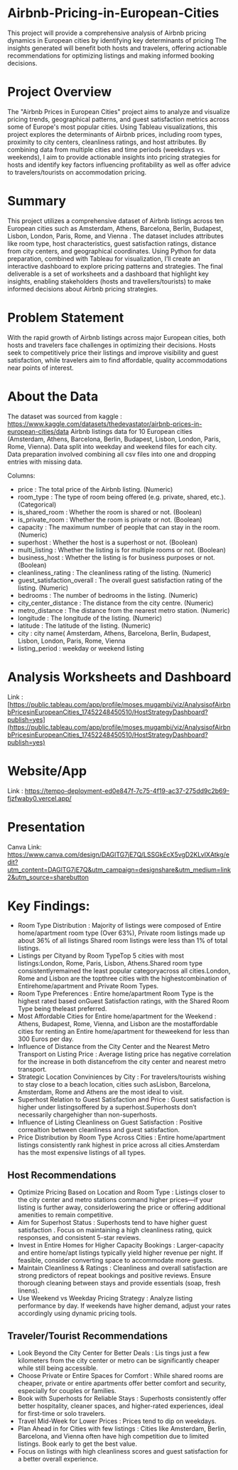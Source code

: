 # Airbnb-Pricing-in-European-Cities
This project will provide a comprehensive analysis of Airbnb pricing dynamics in European cities by identifying key determinants of pricing The insights generated will benefit both hosts and travelers, offering actionable recommendations for optimizing listings and making informed booking decisions.  

# Project Overview
The "Airbnb Prices in European Cities" project aims to analyze and visualize pricing trends, geographical patterns, and guest satisfaction metrics across some of Europe's most popular cities. Using Tableau visualizations, this project explores the determinants of Airbnb prices, including room types, proximity to city centers, cleanliness ratings, and host attributes. By combining data from multiple cities and time periods (weekdays vs. weekends), I aim to provide actionable insights into pricing strategies for hosts and identify key factors influencing profitability as well as offer advice to travelers/tourists on accommodation pricing.

# Summary
This project utilizes a comprehensive dataset of Airbnb listings across ten European cities such as Amsterdam, Athens, Barcelona, Berlin, Budapest, Lisbon, London, Paris, Rome, and Vienna . The dataset includes attributes like room type, host characteristics, guest satisfaction ratings, distance from city centers, and geographical coordinates. Using Python for data preparation, combined with Tableau for visualization, I’ll create an interactive dashboard to explore pricing patterns and strategies. The final deliverable is a set of worksheets and a dashboard that highlight key insights, enabling stakeholders (hosts and travellers/tourists) to make informed decisions about Airbnb pricing strategies.

# Problem Statement
With the rapid growth of Airbnb listings across major European cities, both hosts and travelers face challenges in optimizing their decisions. Hosts seek to competitively price their listings and improve visibility and guest satisfaction, while travelers aim to find affordable, quality accommodations near points of interest.

# About the Data
The dataset was sourced from kaggle : https://www.kaggle.com/datasets/thedevastator/airbnb-prices-in-european-cities/data
Airbnb listings data for 10 European cities (Amsterdam, Athens, Barcelona, Berlin, Budapest, Lisbon, London, Paris, Rome, Vienna).
Data split into weekday and weekend files for each city. Data preparation involved combining all csv files into one and dropping entries with missing data.

Columns:
- price : The total price of the Airbnb listing. (Numeric)
- room_type : The type of room being offered (e.g. private, shared, etc.). (Categorical)
- is_shared_room : Whether the room is shared or not. (Boolean)
- is_private_room : Whether the room is private or not. (Boolean)
- capacity : The maximum number of people that can stay in the room. (Numeric)
- superhost  : Whether the host is a superhost or not. (Boolean)
- multi_listing :	Whether the listing is for multiple rooms or not. (Boolean)
- business_host : Whether the listing is for business purposes or not. (Boolean)
- cleanliness_rating : The cleanliness rating of the listing. (Numeric)
- guest_satisfaction_overall : The overall guest satisfaction rating of the listing. (Numeric)
- bedrooms : The number of bedrooms in the listing. (Numeric)
- city_center_distance : The distance from the city centre. (Numeric)
- metro_distance : The distance from the nearest metro station. (Numeric)
- longitude : The longitude of the listing. (Numeric)
- latitude : The latitude of the listing. (Numeric)
- city :  city name( Amsterdam, Athens, Barcelona, Berlin, Budapest, Lisbon, London, Paris, Rome, Vienna
- listing_period : weekday or weekend listing

# Analysis Worksheets and Dashboard
Link : [https://public.tableau.com/app/profile/moses.mugambi/viz/AnalysisofAirbnbPricesinEuropeanCities_17452248450510/HostStrategyDashboard?publish=yes](https://public.tableau.com/app/profile/moses.mugambi/viz/AnalysisofAirbnbPricesinEuropeanCities_17452248450510/HostStrategyDashboard?publish=yes)

# Website/App
Link : https://tempo-deployment-ed0e847f-7c75-4f19-ac37-275dd9c2b69-fjzfwaby0.vercel.app/

# Presentation
Canva Link: https://www.canva.com/design/DAGlTG7jE7Q/LSSGkEcX5vgD2KLvIXAtkg/edit?utm_content=DAGlTG7jE7Q&utm_campaign=designshare&utm_medium=link2&utm_source=sharebutton

# Key Findings:
- Room Type Distribution : Majority of listings were composed of Entire home/apartment room type (Over 63%), Private room listings made up about 36% of all listings Shared room listings were less than 1% of total listings.
- Listings per Cityand by Room TypeTop 5 cities with most listings:London, Rome, Paris, Lisbon, Athens.Shared room type consistentlyremained the least popular categoryacross all cities.London, Rome and Lisbon are the topthree cities with the highestcombination of Entirehome/apartment and Private Room Types.
- Room Type Preferences : Entire home/apartment Room Type is the highest rated based onGuest Satisfaction ratings, with the Shared Room Type being theleast preferred.
- Most Affordable Cities for Entire home/apartment for the Weekend : Athens, Budapest, Rome, Vienna, and Lisbon are the mostaffordable cities for renting an Entire home/apartment for theweekend for less than 300 Euros per day.
- Influence of Distance from the City Center and the Nearest Metro Transport on Listing Price : Average listing price has negative correlation for the increase in both distancefrom the city center and nearest metro transport.
- Strategic Location Conviniences by City : For travelers/tourists wishing to stay close to a beach location, cities such asLisbon, Barcelona, Amsterdam, Rome and Athens are the most ideal to visit.
- Superhost Relation to Guest Satisfaction and Price : Guest satisfaction is higher under listingsoffered by a superhost.Superhosts don’t necessarily chargehigher than non-superhosts.
- Influence of Listing Cleanliness on Guest Satisfaction : Positive correaltion between cleanliness and guest satisfaction.
- Price Distribution by Room Type Across Cities : Entire home/apartment listings consistently rank highest in price across all cities.Amsterdam has the most expensive listings of all types.

## Host Recommendations
- Optimize Pricing Based on Location and Room Type : Listings closer to the city center and metro stations command higher prices—if your listing is further away, considerlowering the price or offering additional amenities to remain competitive.
- Aim for Superhost Status : Superhosts tend to have higher guest satisfaction . Focus on maintaining a high cleanliness rating, quick responses, and consistent 5-star reviews.
- Invest in Entire Homes for Higher Capacity Bookings : Larger-capacity and entire home/apt listings typically yield higher revenue per night. If feasible, consider converting space to accommodate more guests.
- Maintain Cleanliness & Ratings : Cleanliness and overall satisfaction are strong predictors of repeat bookings and positive reviews. Ensure thorough cleaning between stays and provide essentials (soap, fresh linens).
- Use Weekend vs Weekday Pricing Strategy : Analyze listing performance by day. If weekends have higher demand, adjust your rates accordingly using dynamic pricing tools.

## Traveler/Tourist Recommendations
- Look Beyond the City Center for Better Deals : Lis tings just a few kilometers from the city center or metro can be significantly cheaper while still being accessible.
- Choose Private or Entire Spaces for Comfort : While shared rooms are cheaper, private or entire apartments offer better comfort and security, especially for couples or families.
- Book with Superhosts for Reliable Stays : Superhosts consistently offer better hospitality, cleaner spaces, and higher-rated experiences, ideal for first-time or solo travelers.
- Travel Mid-Week for Lower Prices : Prices tend to dip on weekdays.
- Plan Ahead in for Cities with few listings : Cities like Amsterdam, Berlin, Barcelona, and Vienna often have high competition due to limited listings. Book early to get the best value.
- Focus on listings with high cleanliness scores and guest satisfaction for a better overall experience.
